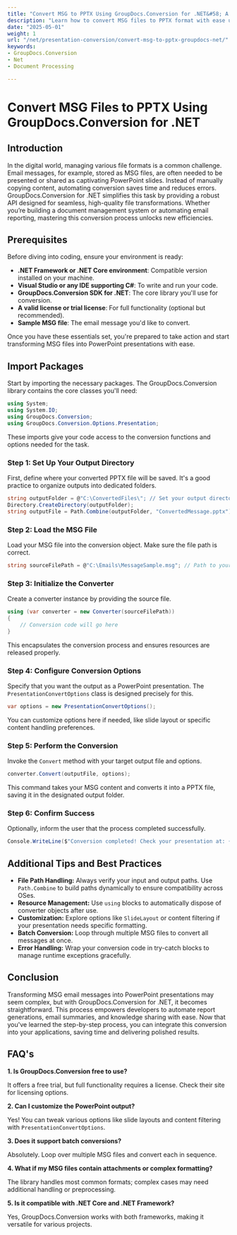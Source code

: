 ```yaml
---
title: "Convert MSG to PPTX Using GroupDocs.Conversion for .NET&#58; A Step-by-Step Guide"
description: "Learn how to convert MSG files to PPTX format with ease using GroupDocs.Conversion for .NET. Streamline your document management and enhance productivity."
date: "2025-05-01"
weight: 1
url: "/net/presentation-conversion/convert-msg-to-pptx-groupdocs-net/"
keywords:
- GroupDocs.Conversion
- Net
- Document Processing

---
```



# Convert MSG Files to PPTX Using GroupDocs.Conversion for .NET

## Introduction

In the digital world, managing various file formats is a common challenge. Email messages, for example, stored as MSG files, are often needed to be presented or shared as captivating PowerPoint slides. Instead of manually copying content, automating conversion saves time and reduces errors. GroupDocs.Conversion for .NET simplifies this task by providing a robust API designed for seamless, high-quality file transformations. Whether you’re building a document management system or automating email reporting, mastering this conversion process unlocks new efficiencies.

## Prerequisites

Before diving into coding, ensure your environment is ready:

- **.NET Framework or .NET Core environment**: Compatible version installed on your machine.
- **Visual Studio or any IDE supporting C#**: To write and run your code.
- **GroupDocs.Conversion SDK for .NET**: The core library you'll use for conversion.
- **A valid license or trial license**: For full functionality (optional but recommended).
- **Sample MSG file**: The email message you'd like to convert.

Once you have these essentials set, you're prepared to take action and start transforming MSG files into PowerPoint presentations with ease.


## Import Packages

Start by importing the necessary packages. The GroupDocs.Conversion library contains the core classes you'll need:

```csharp
using System;
using System.IO;
using GroupDocs.Conversion;
using GroupDocs.Conversion.Options.Presentation;
```

These imports give your code access to the conversion functions and options needed for the task.

### Step 1: Set Up Your Output Directory

First, define where your converted PPTX file will be saved. It's a good practice to organize outputs into dedicated folders.

```csharp
string outputFolder = @"C:\ConvertedFiles\"; // Set your output directory path here
Directory.CreateDirectory(outputFolder);
string outputFile = Path.Combine(outputFolder, "ConvertedMessage.pptx");
```

### Step 2: Load the MSG File

Load your MSG file into the conversion object. Make sure the file path is correct.

```csharp
string sourceFilePath = @"C:\Emails\MessageSample.msg"; // Path to your MSG file
```

### Step 3: Initialize the Converter

Create a converter instance by providing the source file.

```csharp
using (var converter = new Converter(sourceFilePath))
{
    // Conversion code will go here
}
```

This encapsulates the conversion process and ensures resources are released properly.

### Step 4: Configure Conversion Options

Specify that you want the output as a PowerPoint presentation. The `PresentationConvertOptions` class is designed precisely for this.

```csharp
var options = new PresentationConvertOptions();
```

You can customize options here if needed, like slide layout or specific content handling preferences.

### Step 5: Perform the Conversion

Invoke the `Convert` method with your target output file and options.

```csharp
converter.Convert(outputFile, options);
```

This command takes your MSG content and converts it into a PPTX file, saving it in the designated output folder.

### Step 6: Confirm Success

Optionally, inform the user that the process completed successfully.

```csharp
Console.WriteLine($"Conversion completed! Check your presentation at: {outputFile}");
```

## Additional Tips and Best Practices

- **File Path Handling:** Always verify your input and output paths. Use `Path.Combine` to build paths dynamically to ensure compatibility across OSes.
- **Resource Management:** Use `using` blocks to automatically dispose of converter objects after use.
- **Customization:** Explore options like `SlideLayout` or content filtering if your presentation needs specific formatting.
- **Batch Conversion:** Loop through multiple MSG files to convert all messages at once.
- **Error Handling:** Wrap your conversion code in try-catch blocks to manage runtime exceptions gracefully.


## Conclusion

Transforming MSG email messages into PowerPoint presentations may seem complex, but with GroupDocs.Conversion for .NET, it becomes straightforward. This process empowers developers to automate report generations, email summaries, and knowledge sharing with ease. Now that you've learned the step-by-step process, you can integrate this conversion into your applications, saving time and delivering polished results.


## FAQ's

**1. Is GroupDocs.Conversion free to use?**  

It offers a free trial, but full functionality requires a license. Check their site for licensing options.

**2. Can I customize the PowerPoint output?**  

Yes! You can tweak various options like slide layouts and content filtering with `PresentationConvertOptions`.

**3. Does it support batch conversions?**  

Absolutely. Loop over multiple MSG files and convert each in sequence.

**4. What if my MSG files contain attachments or complex formatting?**  

The library handles most common formats; complex cases may need additional handling or preprocessing.

**5. Is it compatible with .NET Core and .NET Framework?**  

Yes, GroupDocs.Conversion works with both frameworks, making it versatile for various projects.
